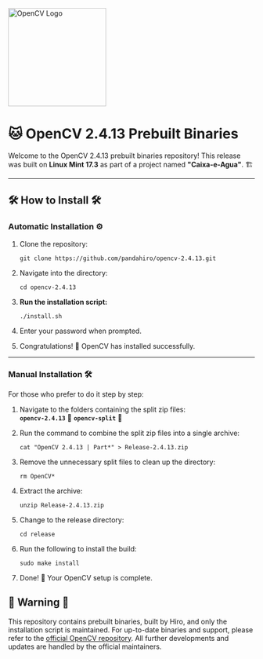 <img src="https://upload.wikimedia.org/wikipedia/commons/3/32/OpenCV_Logo_with_text_svg_version.svg" alt="OpenCV Logo" width="200"/>

# 🐱 **OpenCV 2.4.13 Prebuilt Binaries**

Welcome to the OpenCV 2.4.13 prebuilt binaries repository!
This release was built on **Linux Mint 17.3** as part of a project named **"Caixa-e-Agua"**. 🏗️

---

## 🛠 **How to Install** 🛠

### **Automatic Installation** ⚙️

1. Clone the repository:
   ```
   git clone https://github.com/pandahiro/opencv-2.4.13.git
   ```

2. Navigate into the directory:
   ```
   cd opencv-2.4.13
   ```

3. **Run the installation script:**
   ```
   ./install.sh
   ```

4. Enter your password when prompted.
5. Congratulations! 🎉 OpenCV has installed successfully.

---

### **Manual Installation** 🛠️

For those who prefer to do it step by step:

1. Navigate to the folders containing the split zip files:  
   **`opencv-2.4.13`** 📁
   **`opencv-split`** 📁

3. Run the command to combine the split zip files into a single archive:
   ```
   cat "OpenCV 2.4.13 | Part*" > Release-2.4.13.zip
   ```

4. Remove the unnecessary split files to clean up the directory:
   ```
   rm OpenCV*
   ```

5. Extract the archive:
   ```
   unzip Release-2.4.13.zip
   ```

6. Change to the release directory:
   ```
   cd release
   ```

7. Run the following to install the build:
   ```
   sudo make install
   ```

8. Done! 🎉 Your OpenCV setup is complete.

## 🚧 **Warning** 🚧

This repository contains prebuilt binaries, built by Hiro, and only the installation script is maintained. For up-to-date binaries and support, please refer to the [official OpenCV repository](https://github.com/opencv/opencv). All further developments and updates are handled by the official maintainers.
